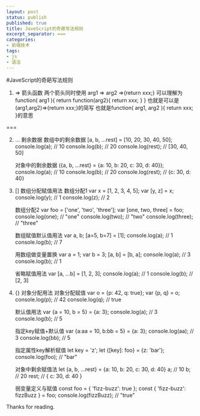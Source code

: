 ```yaml
---
layout: post
status: publish
published: true
title: JaveScript的奇葩写法规则
excerpt_separator: ===
categories:
- 前端技术
tags:
- js
- 语法
---
```


#JaveScript的奇葩写法规则

1. => 箭头函数
	两个箭头同时使用 arg1 => arg2 =>{return xxx;}
	可以理解为 function( arg1 ){ return function(arg2){ return xxx; } }
	也就是可以是 (arg1,arg2)=>{return xxx;}的简写
	也就是function( arg1, arg2 ){ return xxx; }的意思

===

2. ... 剩余数据
	数组中的剩余数据
	[a, b, ...rest] = [10, 20, 30, 40, 50];
	console.log(a); // 10
	console.log(b); // 20
	console.log(rest); // [30, 40, 50]

	对象中的剩余数据
	({a, b, ...rest} = {a: 10, b: 20, c: 30, d: 40});
	console.log(a); // 10
	console.log(b); // 20
	console.log(rest); // {c: 30, d: 40}

3. [] 数组分配赋值用法
	数组分配1
	var x = [1, 2, 3, 4, 5];
	var [y, z] = x;
	console.log(y); // 1
	console.log(z); // 2

	数组分配2
	var foo = ['one', 'two', 'three'];
	var [one, two, three] = foo;
	console.log(one); // "one"
	console.log(two); // "two"
	console.log(three); // "three"

	数组赋值默认值用法
	var a, b;
	[a=5, b=7] = [1];
	console.log(a); // 1
	console.log(b); // 7

	用数组做变量置换
	var a = 1;
	var b = 3;
	[a, b] = [b, a];
	console.log(a); // 3
	console.log(b); // 1

	省略赋值用法
	var [a, ...b] = [1, 2, 3];
	console.log(a); // 1
	console.log(b); // [2, 3]

4. {} 对象分配用法
	对象分配赋值
	var o = {p: 42, q: true};
	var {p, q} = o;
	console.log(p); // 42
	console.log(q); // true

	默认值用法
	var {a = 10, b = 5} = {a: 3};
	console.log(a); // 3
	console.log(b); // 5

	指定key赋值+默认值
	var {a:aa = 10, b:bb = 5} = {a: 3};
	console.log(aa); // 3
	console.log(bb); // 5

	指定属性key解析赋值
	let key = 'z';
	let {[key]: foo} = {z: 'bar'};
	console.log(foo); // "bar"

	对象中剩余赋值法
	let {a, b, ...rest} = {a: 10, b: 20, c: 30, d: 40}
	a; // 10 
	b; // 20 
	rest; // { c: 30, d: 40 }

	弱变量定义与赋值
	const foo = { 'fizz-buzz': true };
	const { 'fizz-buzz': fizzBuzz } = foo;
	console.log(fizzBuzz); // "true"

Thanks for reading.